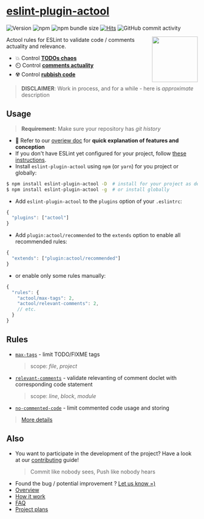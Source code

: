 # [eslint-plugin-actool](https://www.npmjs.com/package/eslint-plugin-actool)

<!-- FIXME: simplify -->
<!-- see: https://gist.github.com/ChrisTollefson/a3af6d902a74a0afd1c2d79aadc9bb3f -->

[d:contributing]: https://github.com/actool/eslint-plugin-actool/blob/master/CONTRIBUTING.md
[d:howit]: https://github.com/actool/eslint-plugin-actool/blob/master/docs/how-it-work.md
[d:faq]: https://github.com/actool/eslint-plugin-actool/blob/master/docs/faq.md
[d:plans]: https://github.com/actool/eslint-plugin-actool/blob/master/docs/plans.md
[d:overview]: https://github.com/actool/eslint-plugin-actool/blob/master/docs/overview.md
[d:overview#todos]: https://github.com/actool/eslint-plugin-actool/blob/master/docs/overview.md#todos-chaos
[d:overview#comments]: https://github.com/actool/eslint-plugin-actool/blob/master/docs/overview.md#comments-relevancy
[d:overview#rubbish]: https://github.com/actool/eslint-plugin-actool/blob/master/docs/overview.md#rubbish-code
[rules]: https://github.com/actool/eslint-plugin-actool/tree/master/docs/rules
[r:max-tags]: https://github.com/actool/eslint-plugin-actool/tree/master/docs/rules/max-tags.md
[r:relevant-comments]: https://github.com/actool/eslint-plugin-actool/tree/master/docs/rules/relevant-comments.md
[r:no-commented-code]: https://github.com/actool/eslint-plugin-actool/tree/master/docs/rules/no-commented-code.md
[issues]: https://github.com/actool/eslint-plugin-actool/issues

![Version](https://img.shields.io/github/package-json/v/actool/eslint-plugin-actool)
![npm](https://img.shields.io/npm/dw/eslint-plugin-actool)
![npm bundle size](https://img.shields.io/bundlephobia/min/eslint-plugin-actool)
[![Hits](https://hits.seeyoufarm.com/api/count/incr/badge.svg?url=https%3A%2F%2Fgithub.com%2Factool%2Feslint-plugin-actool&count_bg=%2379C83D&title_bg=%23555555&icon=&icon_color=%23E7E7E7&title=hits&edge_flat=false)](https://hits.seeyoufarm.com)
![GitHub commit activity](https://img.shields.io/github/commit-activity/w/actool/eslint-plugin-actool)
<!-- ![GitHub top language](https://img.shields.io/github/languages/top/actool/eslint-plugin-actool) -->
<!-- [![GitHub license](https://img.shields.io/github/license/actool/eslint-plugin-actool)](https://github.com/actool/eslint-plugin-actool/blob/master/LICENSE) -->

<!-- TODO: https://shields.io/category/build -->
<!-- TODO: https://shields.io/category/coverage -->
<!-- TODO: https://shields.io/category/analysis -->
<!--TODO ![CI](https://github.com/actool/eslint-plugin-actool/workflows/CI/badge.svg?branch=master) -->

<img src="https://avatars2.githubusercontent.com/u/74495859?s=200&v=4" height="120" align="right">

Actool rules for ESLint to validate code / comments actuality and relevance.

- 💥 Control **[TODOs chaos][d:overview#todos]**
- ⏲️ Control **[comments actuality][d:overview#comments]**
- ☢️ Control **[rubbish code][d:overview#rubbish]**

<!-- TODO [**Propose or contribute a new rule ➡**](.github/contributing.md) -->
> **DISCLAIMER**: Work in process, and for a while - here is *approximate* description

<!-- NOTE: uncomment later if needed
## Table of contents

<!--ts-- >
   * [Usage](#usage)
   * [Rules](#rules)
   * [Also](#also)
<!--te-- > 
-->

## Usage
> **Requirement:** Make sure your repository has *git history*

* 💫 Refer to our [overiew doc][d:overview] for **quick explanation of features and conception**
* If you don't have ESLint yet configured for your project, follow [these instructions](https://github.com/eslint/eslint#installation-and-usage).
* Install `eslint-plugin-actool` using `npm` (or `yarn`) for you project or globally:

```sh
$ npm install eslint-plugin-actool -D  # install for your project as devDep
$ npm install eslint-plugin-actool -g  # or install globally
```

* Add `eslint-plugin-actool` to the `plugins` option of your `.eslintrc`:

```js
{
  "plugins": ["actool"]
}
```

* Add `plugin:actool/recommended` to the `extends` option to enable all recommended rules:

```js
{
  "extends": ["plugin:actool/recommended"]
}
```

* or enable only some rules manually:

```js
{
  "rules": {
    "actool/max-tags": 2,
    "actool/relevant-comments": 2,
    // etc.
  }
}
```

## Rules

- [`max-tags`][r:max-tags] - limit TODO/FIXME tags
   > scope: *file*, *project*
- [`relevant-comments`][r:relevant-comments] - validate relevanting of comment doclet with corresponding code statement
   > scope: *line*, *block*, *module*
- [`no-commented-code`][r:no-commented-code] - limit commented code usage and storing

> [More details][d:howit]

## Also
- You want to participate in the development of the project? Have a look at our [contributing][d:contributing] guide!
   > Commit like nobody sees, Push like nobody hears
- Found the bug / potential improvement ? [Let us know =)][issues]
- [Overview][d:overview]
- [How it work][d:howit]
- [FAQ][d:faq]
- [Project plans][d:plans]
